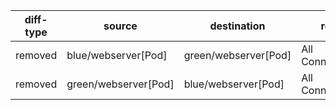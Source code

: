 | diff-type | source | destination | ref1 | ref2 | workloads-diff-info |
|-----------|--------|-------------|------|------|---------------------|
| removed | blue/webserver[Pod] | green/webserver[Pod] | All Connections | No Connections |  |
| removed | green/webserver[Pod] | blue/webserver[Pod] | All Connections | No Connections |  |
